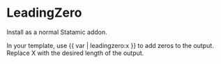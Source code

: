 # LeadingZero

Install as a normal Statamic addon.

In your template, use {{ var | leadingzero:x }} to add zeros to the output. Replace X with the desired length of the output.

